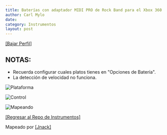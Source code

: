 ```yaml
---
title: Baterías con adaptador MIDI PRO de Rock Band para el Xbox 360
author: Carl Mylo
date: 
category: Instrumentos
layout: post
---
```


[[Bajar Perfil]](https://github.com/hmxmilohax/rb3-pc/raw/main/instrument-repo/Xbox%20360%20MIDI%20Pro%20Adapter%20Drums.7z)

## NOTAS:

* Recuerda configurar cuales platos tienes en "Opciones de Batería".
* La detección de velocidad no funciona.

![Plataforma](https://raw.githubusercontent.com/hmxmilohax/rb3-pc/main/assets/images/instruments/plat/360.png "Plataforma") 

![Control](https://raw.githubusercontent.com/hmxmilohax/rb3-pc/main/assets/images/instruments/cont/360mpacontroller.png "Control") 

![Mapeando](https://raw.githubusercontent.com/hmxmilohax/rb3-pc/main/assets/images/instruments/360mpamapping.png "Mapeando") 

[[Regresar al Repo de Instrumentos]](https://hmxmilohax.github.io/rb3-pc/espanol/repodeinst/#lista-de-instrumentos)



Mapeado por [[Jnack]](https://www.youtube.com/@jnackmclain)